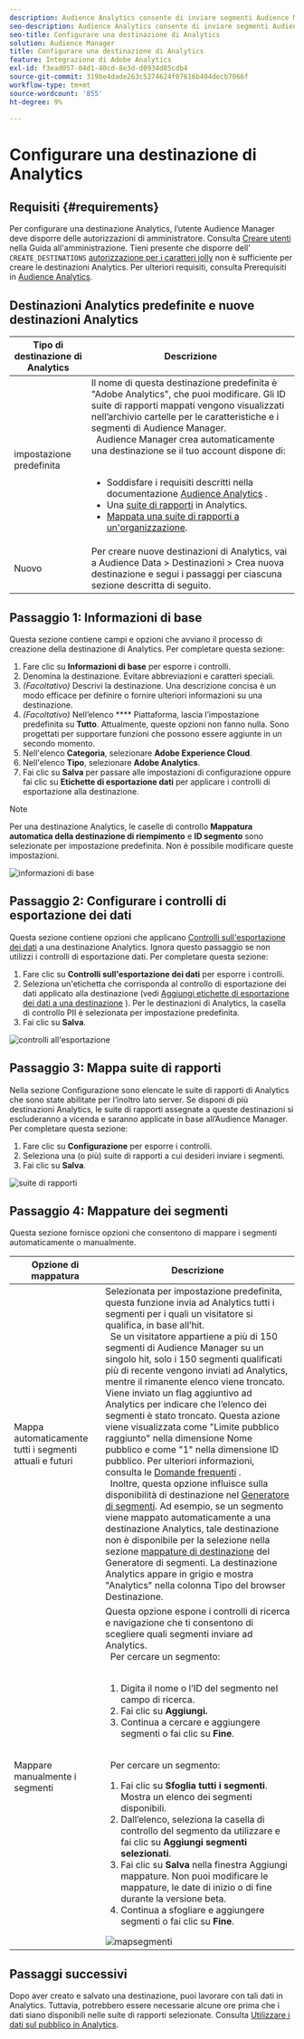 ```yaml
---
description: Audience Analytics consente di inviare segmenti Audience Manager ad Analytics. Per utilizzare questa funzione è necessario creare una destinazione Analytics e mappare i segmenti su tale destinazione in Audience Manager.
seo-description: Audience Analytics consente di inviare segmenti Audience Manager ad Analytics. Per utilizzare questa funzione è necessario creare una destinazione Analytics e mappare i segmenti su tale destinazione in Audience Manager.
seo-title: Configurare una destinazione di Analytics
solution: Audience Manager
title: Configurare una destinazione di Analytics
feature: Integrazione di Adobe Analytics
exl-id: f3ead057-04d1-40cd-8e3d-d0934d85cdb4
source-git-commit: 319be4dade263c5274624f07616b404decb7066f
workflow-type: tm+mt
source-wordcount: '855'
ht-degree: 9%

---
```


# Configurare una destinazione di Analytics

## Requisiti {#requirements}

Per configurare una destinazione Analytics, l’utente Audience Manager deve disporre delle autorizzazioni di amministratore. Consulta [Creare utenti](/help/using/features/administration/administration-overview.md#create-users) nella Guida all&#39;amministrazione. Tieni presente che disporre dell’ `CREATE_DESTINATIONS` [autorizzazione per i caratteri jolly](/help/using/features/administration/administration-overview.md#wild-card-permissions) non è sufficiente per creare le destinazioni Analytics.
Per ulteriori requisiti, consulta Prerequisiti in [Audience Analytics](https://experienceleague.adobe.com/docs/analytics/integration/audience-analytics/mc-audiences-aam.html).

## Destinazioni Analytics predefinite e nuove destinazioni Analytics

| Tipo di destinazione di Analytics | Descrizione |
|---|---|
| impostazione predefinita | Il nome di questa destinazione predefinita è &quot;Adobe Analytics&quot;, che puoi modificare. Gli ID suite di rapporti mappati vengono visualizzati nell’archivio cartelle per le caratteristiche e i segmenti di Audience Manager. <br>  Audience Manager crea automaticamente una destinazione se il tuo account dispone di:  <br>  <ul><li>Soddisfare i requisiti descritti nella documentazione [Audience Analytics](https://experienceleague.adobe.com/docs/analytics/integration/audience-analytics/mc-audiences-aam.html) .</li><li>Una [suite di rapporti](https://experienceleague.adobe.com/docs/analytics/admin/manage-report-suites/report-suites-admin.html) in Analytics.</li><li>[Mappata una suite di rapporti a un&#39;organizzazione](https://experienceleague.adobe.com/docs/core-services/interface/about-core-services/report-suite-mapping.html).</li></ul> |
| Nuovo | Per creare nuove destinazioni di Analytics, vai a Audience Data > Destinazioni > Crea nuova destinazione e segui i passaggi per ciascuna sezione descritta di seguito. |

## Passaggio 1: Informazioni di base

Questa sezione contiene campi e opzioni che avviano il processo di creazione della destinazione di Analytics. Per completare questa sezione:

1. Fare clic su **Informazioni di base** per esporre i controlli.
2. Denomina la destinazione. Evitare abbreviazioni e caratteri speciali.
3. *(Facoltativo)* Descrivi la destinazione. Una descrizione concisa è un modo efficace per definire o fornire ulteriori informazioni su una destinazione.
4. *(Facoltativo)* Nell’elenco  **** Piattaforma, lascia l’impostazione predefinita su  **Tutto**. Attualmente, queste opzioni non fanno nulla. Sono progettati per supportare funzioni che possono essere aggiunte in un secondo momento.
5. Nell&#39;elenco **Categoria**, selezionare **Adobe Experience Cloud**.
6. Nell&#39;elenco **Tipo**, selezionare **Adobe Analytics**.
7. Fai clic su **Salva** per passare alle impostazioni di configurazione oppure fai clic su **Etichette di esportazione dati** per applicare i controlli di esportazione alla destinazione.

>[!NOTE]
>
>Per una destinazione Analytics, le caselle di controllo **Mappatura automatica della destinazione di riempimento** e **ID segmento** sono selezionate per impostazione predefinita. Non è possibile modificare queste impostazioni.

![informazioni di base](assets/basicinformation.png)

## Passaggio 2: Configurare i controlli di esportazione dei dati

Questa sezione contiene opzioni che applicano [Controlli sull&#39;esportazione dei dati](/help/using/features/data-export-controls.md) a una destinazione Analytics. Ignora questo passaggio se non utilizzi i controlli di esportazione dati. Per completare questa sezione:

1. Fare clic su **Controlli sull&#39;esportazione dei dati** per esporre i controlli.
1. Seleziona un&#39;etichetta che corrisponda al controllo di esportazione dei dati applicato alla destinazione (vedi [Aggiungi etichette di esportazione dei dati a una destinazione](/help/using/features/destinations/add-data-export-labels.md) ). Per le destinazioni di Analytics, la casella di controllo PII è selezionata per impostazione predefinita.
1. Fai clic su **Salva**.

![controlli all&#39;esportazione](assets/exportControls.png)

## Passaggio 3: Mappa suite di rapporti

Nella sezione Configurazione sono elencate le suite di rapporti di Analytics che sono state abilitate per l’inoltro lato server. Se disponi di più destinazioni Analytics, le suite di rapporti assegnate a queste destinazioni si escluderanno a vicenda e saranno applicate in base all’Audience Manager. Per completare questa sezione:

1. Fare clic su **Configurazione** per esporre i controlli.
1. Seleziona una (o più) suite di rapporti a cui desideri inviare i segmenti.
1. Fai clic su **Salva**.

![suite di rapporti](assets/reportSuites.png)

## Passaggio 4: Mappature dei segmenti

Questa sezione fornisce opzioni che consentono di mappare i segmenti automaticamente o manualmente.

| Opzione di mappatura | Descrizione |
|---|---|
| Mappa automaticamente tutti i segmenti attuali e futuri | Selezionata per impostazione predefinita, questa funzione invia ad Analytics tutti i segmenti per i quali un visitatore si qualifica, in base all’hit. <br>  Se un visitatore appartiene a più di 150 segmenti di Audience Manager su un singolo hit, solo i 150 segmenti qualificati più di recente vengono inviati ad Analytics, mentre il rimanente elenco viene troncato. Viene inviato un flag aggiuntivo ad Analytics per indicare che l’elenco dei segmenti è stato troncato. Questa azione viene visualizzata come &quot;Limite pubblico raggiunto&quot; nella dimensione Nome pubblico e come &quot;1&quot; nella dimensione ID pubblico. Per ulteriori informazioni, consulta le [Domande frequenti](https://experienceleague.adobe.com/docs/analytics/integration/audience-analytics/audience-analytics-workflow/mc-audiences-faqs.html) . <br>  Inoltre, questa opzione influisce sulla disponibilità di destinazione nel  [Generatore di segmenti](/help/using/features/segments/segment-builder.md). Ad esempio, se un segmento viene mappato automaticamente a una destinazione Analytics, tale destinazione non è disponibile per la selezione nella sezione [mappature di destinazione](/help/using/features/segments/segment-builder.md#segment-builder-controls-destinations) del Generatore di segmenti. La destinazione Analytics appare in grigio e mostra &quot;Analytics&quot; nella colonna Tipo del browser Destinazione. |
| Mappare manualmente i segmenti | Questa opzione espone i controlli di ricerca e navigazione che ti consentono di scegliere quali segmenti inviare ad Analytics. <br>  Per cercare un segmento:  <br>  <ol><li>Digita il nome o l’ID del segmento nel campo di ricerca.</li><li>Fai clic su <b>Aggiungi.</b></li><li>Continua a cercare e aggiungere segmenti o fai clic su <b>Fine</b>.</li></ol><br>  Per cercare un segmento: <ol><li>Fai clic su <b>Sfoglia tutti i segmenti</b>. Mostra un elenco dei segmenti disponibili.</li><li>Dall’elenco, seleziona la casella di controllo del segmento da utilizzare e fai clic su <b>Aggiungi segmenti selezionati</b>.</li><li>Fai clic su <b>Salva</b> nella finestra Aggiungi mappature. Non puoi modificare le mappature, le date di inizio o di fine durante la versione beta.</li><li>Continua a sfogliare e aggiungere segmenti o fai clic su <b>Fine</b>.</li></ol> ![mapsegmenti](assets/mapSegments.png) |

## Passaggi successivi

Dopo aver creato e salvato una destinazione, puoi lavorare con tali dati in Analytics. Tuttavia, potrebbero essere necessarie alcune ore prima che i dati siano disponibili nelle suite di rapporti selezionate. Consulta [Utilizzare i dati sul pubblico in Analytics](https://experienceleague.adobe.com/docs/analytics/integration/audience-analytics/audience-analytics-workflow/use-audience-data-analytics.html).
